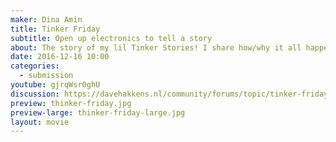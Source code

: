 ```yaml
---
maker: Dina Amin
title: Tinker Friday
subtitle: Open up electronics to tell a story
about: The story of my lil Tinker Stories! I share how/why it all happened and the biggest mistake I've done, so far haha.... It's a bit scary to be on the other side of the camera!
date: 2016-12-16 10:00
categories:
  - submission
youtube: gjrqWsr0ghU
discussion: https://davehakkens.nl/community/forums/topic/tinker-friday-whats-inside-my-stuff/
preview: thinker-friday.jpg
preview-large: thinker-friday-large.jpg
layout: movie
---
```

